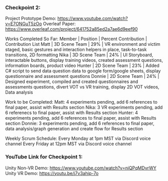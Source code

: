 ### Checkpoint 2:  
Project Prototype Demo: https://www.youtube.com/watch?v=E7ONGuT5zOo
Overleaf Paper: https://www.overleaf.com/project/641752a85ed2a7ae6d9eef90

Works Completed So Far:
Member |   Position    | Percent Contribution | Contribution List
Matt   | 3D Scene Team |         29%          | VR environment and victim staged, basic gestures and interaction helpers in place, task-to-task transitions, 2D formatting
Nika   | 3D Scene Team |         24%          | UI Storyboard, interactable buttons, display training videos, created assessment questions, information boards, product video
Hunter | 2D Scene Team |         23%          | Added C# script to send data question data to google form/google sheets, display questionnaire and assessment questions
Donnie | 2D Scene Team |         24%          | Designed experiment, compiled and created questionnaires and assessments questions, divert VOT vs VR training, display 2D VOT videos, Data analysis

Work to be Completed:
Matt: 4 experiments pending, add 6 references to final paper, assist with Results section
Nika: 3 VR experiments pending, add 6 referenecs to final paper, assist with Results section
Hunter: 4 experiments pending, add 6 references to final paper, assist with Results section
Donnie: 3 experiments pending, add 6 references to final paper, data analysis/graph generation and create flow for Results section


Weekly Scrum Schedule:
Every Monday at 1pm MST via Discord voice channel
Every Friday at 12pm MST via Discord voice channel

### YouTube Link for Checkpoint 1:  
Unity Non-VR Demo: https://www.youtube.com/watch?v=niQPqMDvrWY  
Unity VR Demo: https://youtu.be/j7v3ahip-7o  
